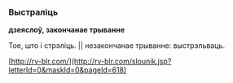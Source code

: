### Выстраліць
**дзеяслоў, закончанае трыванне**

Тое, што і стрэліць. || незакончанае трыванне: выстрэльваць.

<a rel="author">[http://rv-blr.com/](http://rv-blr.com/slounik.jsp?letterId=0&maskId=0&pageId=618)</a>
